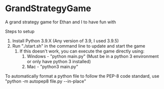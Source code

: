 # GrandStrategyGame

A grand strategy game for Ethan and I to have fun with

Steps to setup
1. Install Python 3.9.X (Any version of 3.9, I used 3.9.5)
2. Run "./start.sh" in the command line to update and start the game
    1. If this doesn't work, you can execute the game directly using:
        1. Windows - "python main.py" (Must be in a python 3 environment or only have python 3 installed)
        2. Mac - "python3 main.py"

To automatically format a python file to follow the PEP-8 code standard, use
"python -m autopep8 file.py --in-place"
